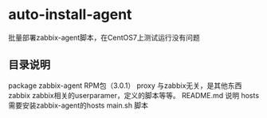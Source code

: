 # auto-install-agent
批量部署zabbix-agent脚本，在CentOS7上测试运行没有问题

## 目录说明
package zabbix-agent RPM包（3.0.1）
proxy	与zabbix无关，是其他东西
zabbix	zabbix相关的userparamer，定义的脚本等等。
README.md	说明
hosts	需要安装zabbix-agent的hosts
main.sh	脚本
